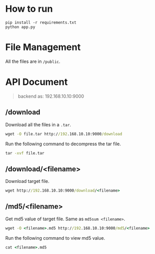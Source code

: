 # How to run

```
pip install -r requirements.txt
python app.py
```

# File Management

All the files are in `/public`.

# API Document

> backend as: 192.168.10.10:9000

## /download

Download all the files in a `.tar`.

```cmd
wget -O file.tar http://192.168.10.10:9000/download
```
Run the following command to decompress the tar file.

```cmd
tar -xvf file.tar
```

## /download/\<filename\>

Download target file.

```cmd
wget http://192.168.10.10:9000/download/<filename>
```

## /md5/\<filename\>

Get md5 value of target file. Same as `md5sum <filename>`.

```cmd
wget -O <filename>.md5 http://192.168.10.10:9000/md5/<filename>
```

Run the following command to view md5 value.
```cmd
cat <filename>.md5
```
